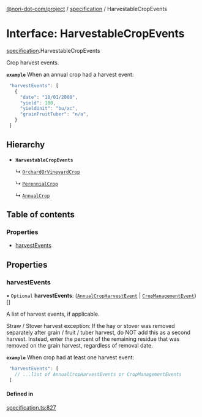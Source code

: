 [@nori-dot-com/project](../README.md) / [specification](../modules/specification.md) / HarvestableCropEvents

# Interface: HarvestableCropEvents

[specification](../modules/specification.md).HarvestableCropEvents

Crop harvest events.

**`example`** When an annual crop had a harvest event:

```js
 "harvestEvents": [
   {
     "date": "10/01/2000",
     "yield": 100,
     "yieldUnit": "bu/ac",
     "grainFruitTuber": "n/a",
   }
 ]
```

## Hierarchy

- **`HarvestableCropEvents`**

  ↳ [`OrchardOrVineyardCrop`](specification.OrchardOrVineyardCrop.md)

  ↳ [`PerennialCrop`](specification.PerennialCrop.md)

  ↳ [`AnnualCrop`](specification.AnnualCrop.md)

## Table of contents

### Properties

- [harvestEvents](specification.HarvestableCropEvents.md#harvestevents)

## Properties

### harvestEvents

• `Optional` **harvestEvents**: ([`AnnualCropHarvestEvent`](specification.AnnualCropHarvestEvent.md) \| [`CropManagementEvent`](specification.CropManagementEvent.md))[]

A list of harvest events, if applicable.

Straw / Stover harvest exception: If the hay or stover was removed
separately after grain / fruit / tuber harvest, do NOT add this as
a second harvest. Instead, enter the percent of the remaining residue
that was removed on the grain harvest, regardless of removal date.

**`example`** When crop had at least one harvest event:

```js
 "harvestEvents": [
   // ...list of AnnualCropHarvestEvents or CropManagementEvents
 ]
```

#### Defined in

[specification.ts:827](https://github.com/nori-dot-eco/nori-dot-com/blob/0db6c17/packages/project/src/specification.ts#L827)
